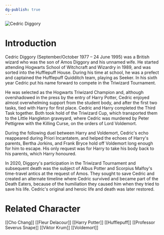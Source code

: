 ```yaml
---
dg-publish: true
---
```

![Cedric Diggory](http://rxbg5ysja.bkt.gdipper.com/Cedric_Diggory.png)
# Introduction
Cedric Diggory (September/October 1977 – 24 June 1995) was a British wizard who was the son of Amos Diggory and his unnamed wife. He started attending Hogwarts School of Witchcraft and Wizardry in 1989, and was sorted into the Hufflepuff House. During his time at school, he was a prefect and captained the Hufflepuff Quidditch team, playing as Seeker. In his sixth year Cedric put his name forward to compete in the Triwizard Tournament.

He was selected as the Hogwarts Triwizard Champion and, although overshadowed in the press by the entry of Harry Potter, Cedric enjoyed almost overwhelming support from the student body, and after the first two tasks, tied with Harry for first place. Cedric and Harry completed the Third Task together. Both took hold of the Triwizard Cup, which transported them to the Little Hangleton graveyard, where Cedric was murdered by Peter Pettigrew with the Killing Curse, on the orders of Lord Voldemort.

During the following duel between Harry and Voldemort, Cedric's echo reappeared during Priori Incantatem, and helped the echoes of Harry's parents, Bertha Jorkins, and Frank Bryce hold off Voldemort long enough for him to escape. His only request was for Harry to take his body back to his parents, which Harry honoured.

In 2020, Diggory's participation in the Triwizard Tournament and subsequent death was the subject of Albus Potter and Scorpius Malfoy's time-travel antics at the request of Amos. They sought to save Cedric and created an alternate timeline where Cedric survived and became part of the Death Eaters, because of the humiliation they caused him when they tried to save his life. Cedric's original and heroic life and death was later restored.

# Related Character
[[Cho Chang]]
[[Fleur Delacour]]
[[Harry Potter]]
[[Hufflepuff]]
[[Professor Severus Snape]]
[[Viktor Krum]]
[[Voldemort]]
